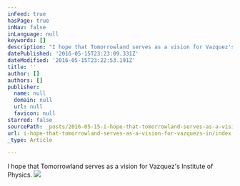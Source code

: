 ```yaml
---
inFeed: true
hasPage: true
inNav: false
inLanguage: null
keywords: []
description: "I hope that Tomorrowland serves as a vision for Vazquez's Institute of Physics."
datePublished: '2016-05-15T23:23:09.331Z'
dateModified: '2016-05-15T23:22:53.191Z'
title: ''
author: []
authors: []
publisher:
  name: null
  domain: null
  url: null
  favicon: null
starred: false
sourcePath: _posts/2016-05-15-i-hope-that-tomorrowland-serves-as-a-vision-for-vazquezs-in.md
url: i-hope-that-tomorrowland-serves-as-a-vision-for-vazquezs-in/index.html
_type: Article

---
```

I hope that Tomorrowland serves as a vision for Vazquez's Institute of Physics.
![](https://the-grid-user-content.s3-us-west-2.amazonaws.com/567825d1-9da2-4a38-a32c-130cd4d90c02.jpg)
